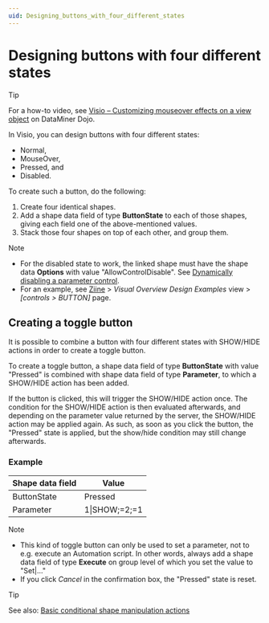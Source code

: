 ```yaml
---
uid: Designing_buttons_with_four_different_states
---
```


# Designing buttons with four different states

> [!TIP]
> For a how-to video, see [Visio – Customizing mouseover effects on a view object](https://community.dataminer.services/video/visio-customizing-mouseover-effects-on-a-view-object/) on DataMiner Dojo.

In Visio, you can design buttons with four different states:

- Normal,
- MouseOver,
- Pressed, and
- Disabled.

To create such a button, do the following:

1. Create four identical shapes.
1. Add a shape data field of type **ButtonState** to each of those shapes, giving each field one of the above-mentioned values.
1. Stack those four shapes on top of each other, and group them.

> [!NOTE]
>
> - For the disabled state to work, the linked shape must have the shape data **Options** with value "AllowControlDisable". See [Dynamically disabling a parameter control](xref:Turning_a_shape_into_a_parameter_control#dynamically-disabling-a-parameter-control).
> - For an example, see [Ziine](xref:ZiineDemoSystem) > *Visual Overview Design Examples* view > *[controls > BUTTON]* page.

## Creating a toggle button

It is possible to combine a button with four different states with SHOW/HIDE actions in order to create a toggle button.

To create a toggle button, a shape data field of type **ButtonState** with value "Pressed" is combined with shape data field of type **Parameter**, to which a SHOW/HIDE action has been added.

If the button is clicked, this will trigger the SHOW/HIDE action once. The condition for the SHOW/HIDE action is then evaluated afterwards, and depending on the parameter value returned by the server, the SHOW/HIDE action may be applied again. As such, as soon as you click the button, the "Pressed" state is applied, but the show/hide condition may still change afterwards.

### Example

| Shape data field | Value         |
| ---------------- | ------------- |
| ButtonState      | Pressed       |
| Parameter        | 1\|SHOW;=2;=1 |

> [!NOTE]
>
> - This kind of toggle button can only be used to set a parameter, not to e.g. execute an Automation script. In other words, always add a shape data field of type **Execute** on group level of which you set the value to "Set\|..."
> - If you click *Cancel* in the confirmation box, the "Pressed" state is reset.

> [!TIP]
> See also: [Basic conditional shape manipulation actions](xref:Basic_conditional_shape_manipulation_actions)
